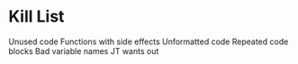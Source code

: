 Kill List
=========
Unused code
Functions with side effects
Unformatted code
Repeated code blocks
Bad variable names
JT wants out
